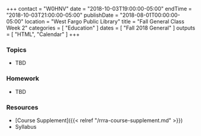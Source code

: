 +++
contact = "W0HNV"
date = "2018-10-03T19:00:00-05:00"
endTime = "2018-10-03T21:00:00-05:00"
publishDate = "2018-08-01T00:00:00-05:00"
location = "West Fargo Public Library"
title = "Fall General Class Week 2"
categories = [ "Education" ]
dates = [ "Fall 2018 General" ]
outputs = [ "HTML", "Calendar" ]
+++
### Topics

* TBD

### Homework

* TBD

### Resources

* [Course Supplement]({{< relref "/rrra-course-supplement.md" >}})
* Syllabus
